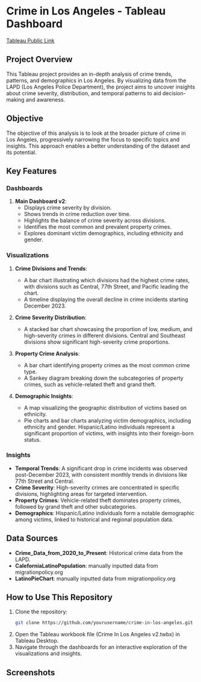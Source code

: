 # Crime in Los Angeles - Tableau Dashboard

[Tableau Public Link](https://public.tableau.com/app/profile/shayan.razavi/viz/CrimeInLosAngelosv2/MainDashboardv2)

## Project Overview
This Tableau project provides an in-depth analysis of crime trends, patterns, and demographics in Los Angeles. By visualizing data from the LAPD (Los Angeles Police Department), the project aims to uncover insights about crime severity, distribution, and temporal patterns to aid decision-making and awareness.

## Objective
The objective of this analysis is to look at the broader picture of crime in Los Angeles, progressively narrowing the focus to specific topics and insights. This approach enables a better understanding of the dataset and its potential.

## Key Features

### Dashboards
1. **Main Dashboard v2**:
   - Displays crime severity by division.
   - Shows trends in crime reduction over time.
   - Highlights the balance of crime severity across divisions.
   - Identifies the most common and prevalent property crimes.
   - Explores dominant victim demographics, including ethnicity and gender.

### Visualizations
1. **Crime Divisions and Trends**:
   - A bar chart illustrating which divisions had the highest crime rates, with divisions such as Central, 77th Street, and Pacific leading the chart.
   - A timeline displaying the overall decline in crime incidents starting December 2023.

2. **Crime Severity Distribution**:
   - A stacked bar chart showcasing the proportion of low, medium, and high-severity crimes in different divisions. Central and Southeast divisions show significant high-severity crime proportions.

3. **Property Crime Analysis**:
   - A bar chart identifying property crimes as the most common crime type.
   - A Sankey diagram breaking down the subcategories of property crimes, such as vehicle-related theft and grand theft.

4. **Demographic Insights**:
   - A map visualizing the geographic distribution of victims based on ethnicity.
   - Pie charts and bar charts analyzing victim demographics, including ethnicity and gender. Hispanic/Latino individuals represent a significant proportion of victims, with insights into their foreign-born status.

### Insights
- **Temporal Trends**: A significant drop in crime incidents was observed post-December 2023, with consistent monthly trends in divisions like 77th Street and Central.
- **Crime Severity**: High-severity crimes are concentrated in specific divisions, highlighting areas for targeted intervention.
- **Property Crimes**: Vehicle-related theft dominates property crimes, followed by grand theft and other subcategories.
- **Demographics**: Hispanic/Latino individuals form a notable demographic among victims, linked to historical and regional population data.

## Data Sources
- **Crime_Data_from_2020_to_Present**: Historical crime data from the LAPD.
- **CaleforniaLatinoPopulation**: manually inputted data from migrationpolicy.org
- **LatinoPieChart**: manually inputted data from migrationpolicy.org

## How to Use This Repository
1. Clone the repository:
   ```bash
   git clone https://github.com/yourusername/crime-in-los-angeles.git
2. Open the Tableau workbook file (Crime In Los Angeles v2.twbx) in Tableau Desktop.
3. Navigate through the dashboards for an interactive exploration of the visualizations and insights.

## Screenshots
